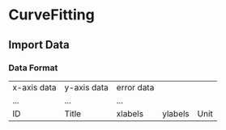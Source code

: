 # CurveFitting

## Import Data

### Data Format

<table>
  <tr>
    <td>x-axis data</td>
    <td>y-axis data</td>
    <td>error data</td>
  </tr>
  <tr>
    <td>...</td>
    <td>...</td>
    <td>...</td>
  </tr>
  <tr>
    <td>ID</td>
    <td>Title</td>
    <td>xlabels</td>
    <td>ylabels</td>
    <td>Unit</td>
  </tr>
</table>
